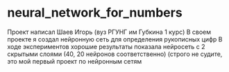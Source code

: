 # neural_network_for_numbers
Проект написал Шаев Игорь (вуз РГУНГ им Губкина 1 курс)
В своем проекте я создал нейронную сеть для определения рукописных цифр 
В ходе экспериментов хорошие результаты показала нейросеть с 2 скрытыми слоями (40, 20 нейронов соответственно) 
(строго не судите, это мой первый проект по нейронным сетям
